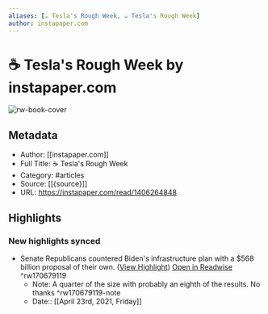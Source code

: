 ```yaml
---
aliases: [☕️ Tesla's Rough Week, ☕️ Tesla's Rough Week]
author: instapaper.com
---
```

# ☕️ Tesla's Rough Week by instapaper.com

![rw-book-cover](https://readwise-assets.s3.amazonaws.com/static/images/article1.be68295a7e40.png)

## Metadata
- Author: [[instapaper.com]]
- Full Title: ☕️ Tesla's Rough Week
- Category: #articles
- Source: [[{source}]]
- URL: https://instapaper.com/read/1406264848

## Highlights
### New highlights synced
- Senate Republicans countered Biden's infrastructure plan with a $568 billion proposal of their own. ([View Highlight](https://instapaper.com/read/1406264848/16176050)) [Open in Readwise](https://readwise.io/open/170679119) ^rw170679119
    - Note: A quarter of the size with probably an eighth of the results. No thanks ^rw170679119-note
    - Date:: [[April 23rd, 2021, Friday]]
